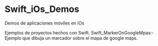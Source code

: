 # Swift_iOs_Demos
Demos de aplicaciones móviles en iOs

Ejemplos de proyectos hechos con Swift.
Swift_MarkerOnGoogleMpas:- Ejemplo que dibuja un marcador sobre el mapa de google maps.
